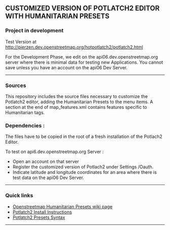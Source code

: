 <html>
<head>
<meta charset='utf-8'>
</head>
<body>
<h2>CUSTOMIZED VERSION OF POTLATCH2 EDITOR WITH HUMANITARIAN PRESETS</h2>
<h3>Project in development</h3>
<p>Test Version at <a href="http://pierzen.dev.openstreetmap.org/hotpotlatch2/potlatch2.html">http://pierzen.dev.openstreetmap.org/hotpotlatch2/potlatch2.html</a>
</p>
<p>For the Development Phase, we edit on the api06.dev.openstreetmap.org
server where there is minimal data for testing new Applications.
You cannot save unless you have an account on the api06 Dev Server.</p> 

<hr />
<h3>Sources</h3>
<p> 
This repository includes the source files necessary to customize the
Potlatch2 editor, adding the Humanitarian Presets to the menu items.
A section at the end of map_features.xml contains features specific to
Humanitarian tags.</p> 

<h3> Dependencies :</h3> 
<p>The files have to be copied in the root of a fresh installation
of the Potlach2 Editor.</p> 

<p>To test on api6.dev.openstreetmap.org Server :</p> 
<ul>
<li>Open an account on that server</li>
<li>Register the customized version of Potlach2 under Settings /Oauth.</li>
<li>Indicate latitude and longitude coordinates for an area where there
  is test data on the api06 Dev Server. </li>
</ul>  
<hr />
<h3>Quick links</h3>
<ul>
<li><a href="http://wiki.openstreetmap.org/wiki/Humanitarian_OSM_Tags">Openstreetmap Humanitarian Presets wiki page</a></li>
<li><a href="http://wiki.openstreetmap.org/wiki/Potlatch_2/Deploying_Potlatch_2">Potlatch2 Install Instructions</a></li>
<li><a href="http://wiki.openstreetmap.org/wiki/Potlatch_2/Developer_Documentation/Map_Features">Potlatch2 Presets Syntax</a></li>
</ul>
<hr></hr>
</body>
</html>
